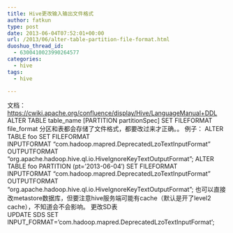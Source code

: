 ```yaml
---
title: Hive更改输入输出文件格式
author: fatkun
type: post
date: 2013-06-04T07:52:01+00:00
url: /2013/06/alter-table-partition-file-format.html
duoshuo_thread_id:
  - 6300410023990264577
categories:
  - hive
tags:
  - hive

---
```

文档：<https://cwiki.apache.org/confluence/display/Hive/LanguageManual+DDL>  
ALTER TABLE table\_name [PARTITION partitionSpec] SET FILEFORMAT file\_format
分区和表都会存储了文件格式，都要改过来才正确。。
例子：
ALTER TABLE foo SET FILEFORMAT  
INPUTFORMAT &#8220;com.hadoop.mapred.DeprecatedLzoTextInputFormat&#8221;  
OUTPUTFORMAT &#8220;org.apache.hadoop.hive.ql.io.HiveIgnoreKeyTextOutputFormat&#8221;;
ALTER TABLE foo PARTITION (pt=&#8217;2013-06-04&#8242;) SET FILEFORMAT  
INPUTFORMAT &#8220;com.hadoop.mapred.DeprecatedLzoTextInputFormat&#8221;  
OUTPUTFORMAT &#8220;org.apache.hadoop.hive.ql.io.HiveIgnoreKeyTextOutputFormat&#8221;;
也可以直接改metastore数据库，但要注意hive服务端可能有cache（默认是开了level2 cache），不知道会不会影响。
更改SD表  
UPDATE SDS SET INPUT_FORMAT=&#8217;com.hadoop.mapred.DeprecatedLzoTextInputFormat&#8217;;